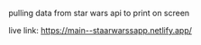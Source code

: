 pulling data from star wars api to print on screen


live link: https://main--staarwarssapp.netlify.app/
